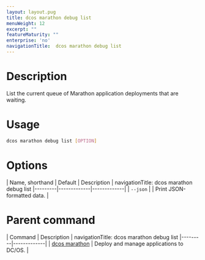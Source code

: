 ```yaml
---
layout: layout.pug
title: dcos marathon debug list
menuWeight: 12
excerpt: ""
featureMaturity: ""
enterprise: 'no'
navigationTitle:  dcos marathon debug list
---
```


<!-- This source repo for this topic is https://github.com/dcos/dcos-docs -->


# Description
List the current queue of Marathon application deployments that are waiting.

# Usage

```bash
dcos marathon debug list [OPTION]
```

# Options

| Name, shorthand | Default | Description |
navigationTitle:  dcos marathon debug list
|---------|-------------|-------------|
| `--json`   |             |  Print JSON-formatted data. |

# Parent command

| Command | Description |
navigationTitle:  dcos marathon debug list
|---------|-------------|
| [dcos marathon](/1.9/cli/command-reference/dcos-marathon/) | Deploy and manage applications to DC/OS. |

<!-- # Examples -->
